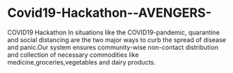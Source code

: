 # Covid19-Hackathon--AVENGERS-
COVID19 Hackathon
In situations like the COVID19-pandemic, quarantine and social distancing are the two major ways to curb the spread of disease and panic.Our system ensures community-wise non-contact distribution and collection of necessary commodities like medicine,groceries,vegetables and dairy products. 

